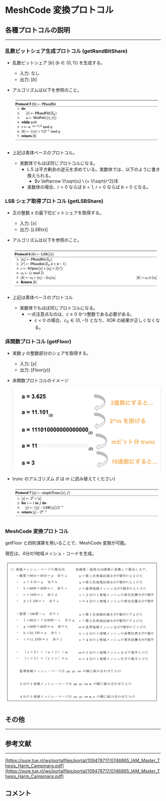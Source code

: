 # MeshCode 変換プロトコル

## 各種プロトコルの説明

---

### 乱数ビットシェア生成プロトコル (getRandBitShare)

- 乱数ビットシェア $[b] \ (b \in \{0,1 \})$  を生成する。
    - 入力: なし
    - 出力: $[b]$
- アルゴリズムは以下を参照のこと。

    ![スクリーンショット 2021-11-27 12.50.33.png](./images/meshcode-get-rand-bit-share.png)

- 上記は素体ベースのプロトコル。
    - 実数体でもほぼ同じプロトコルになる。
        - L.5 は平方剰余の逆元を求めている。実数体では、以下のように書き換えられる。
            - $v \leftarrow 1/\sqrt{u} \ (= 1/\sqrt{r^2})$
        - 実数体の場合、$r > 0$ ならば $b=1$, $r < 0$ ならば $b = 0$ となる。

### LSB シェア取得プロトコル (getLSBShare)

- 正の整数 $x$ の最下位ビットシェアを取得する。
    - 入力: $[x]$
    - 出力: $[LSB(x)]$
- アルゴリズムは以下を参照のこと。

    ![スクリーンショット 2021-11-27 13.03.53.png](./images/meshcode-get-lsb-share.png)

- 上記は素体ベースのプロトコル
    - 実数体でもほぼ同じプロトコルになる。
        - 一点注意点なのは、$c \geq 0$ かつ整数である必要がある。
            - $c < 0$ の場合、$c_0 \in \{ 0, -1 \}$ となり、XOR の結果が正しくなくなる。

### 床関数プロトコル (getFloor)

- 実数 $y$ の整数部分のシェアを取得する。
    - 入力: $[y]$
    - 出力: $[Floor(y)]$
- 床関数プロトコルのイメージ

    ![スクリーンショット 2021-11-27 14.34.38.png](./images/meshcode-get-floor.png)

- trunc のアルゴリズム (f は m に読み替えてください)

    ![スクリーンショット 2021-11-27 14.35.49.png](./images/meshcode-trunc.png)


### MeshCode 変換プロトコル

getFloor と四則演算を用いることで、MeshCode 変換が可能。

現在は、4分の1地域メッシュ・コードを生成。

![Untitled](./images/meshcode-conversion-protocol.png)

## その他

---

## 参考文献

---

[https://pure.tue.nl/ws/portalfiles/portal/109478717/0746865_IAM_Master_Thesis_Harm_Campmans.pdf](https://pure.tue.nl/ws/portalfiles/portal/109478717/0746865_IAM_Master_Thesis_Harm_Campmans.pdf)

## コメント
